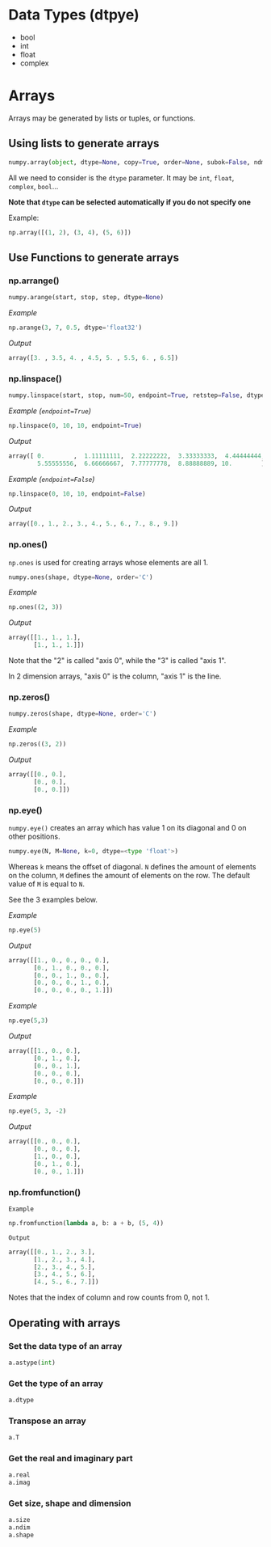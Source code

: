 # Data Types (dtpye) #

* bool
* int
* float
* complex

# Arrays #

Arrays may be generated by lists or tuples, or functions.

## Using lists to generate arrays ##

```python
numpy.array(object, dtype=None, copy=True, order=None, subok=False, ndmin=0)
```

All we need to consider is the `dtype` parameter. It may be `int`, `float`, `complex`, `bool`...

**Note that `dtype` can be selected automatically if you do not specify one**

Example:

```python
np.array([(1, 2), (3, 4), (5, 6)])
```

## Use Functions to generate arrays ##
### np.arrange() ###

``` python
numpy.arange(start, stop, step, dtype=None)

```

*Example*
``` python
np.arange(3, 7, 0.5, dtype='float32')
```

*Output*

``` python
array([3. , 3.5, 4. , 4.5, 5. , 5.5, 6. , 6.5])
```

### np.linspace() ###

``` python
numpy.linspace(start, stop, num=50, endpoint=True, retstep=False, dtype=None)
```

*Example (`endpoint=True`)*

``` python
np.linspace(0, 10, 10, endpoint=True)
```

*Output*

``` python
array([ 0.        ,  1.11111111,  2.22222222,  3.33333333,  4.44444444,
        5.55555556,  6.66666667,  7.77777778,  8.88888889, 10.        ])
```

*Example (`endpoint=False`)*

``` python
np.linspace(0, 10, 10, endpoint=False)
```

*Output*

``` python
array([0., 1., 2., 3., 4., 5., 6., 7., 8., 9.])
```



### np.ones() ###

`np.ones` is used for creating arrays whose elements are all 1.

``` python
numpy.ones(shape, dtype=None, order='C')

```

*Example*

``` python
np.ones((2, 3))
```

*Output*

``` python
array([[1., 1., 1.],
       [1., 1., 1.]])
```

Note that the "2" is called "axis 0", while the "3" is called "axis 1".

In 2 dimension arrays, "axis 0" is the column, "axis 1" is the line.

### np.zeros() ###

``` python
numpy.zeros(shape, dtype=None, order='C')
```

*Example*

``` python
np.zeros((3, 2))
```

*Output*

``` python
array([[0., 0.],
       [0., 0.],
       [0., 0.]])
```




### np.eye() ###

`numpy.eye()` creates an array which has value 1 on its diagonal and 0 on other positions.

``` python
numpy.eye(N, M=None, k=0, dtype=<type 'float'>)
```

Whereas `k` means the offset of diagonal. `N` defines the amount of elements on the column, `M` defines the amount of elements on the row. The default value of `M` is equal to `N`.

See the 3 examples below.

*Example*

``` python
np.eye(5)
```

*Output*

``` python
array([[1., 0., 0., 0., 0.],
       [0., 1., 0., 0., 0.],
       [0., 0., 1., 0., 0.],
       [0., 0., 0., 1., 0.],
       [0., 0., 0., 0., 1.]])
```

*Example*

``` python
np.eye(5,3)
```

*Output*

``` python
array([[1., 0., 0.],
       [0., 1., 0.],
       [0., 0., 1.],
       [0., 0., 0.],
       [0., 0., 0.]])
```

*Example*

``` python
np.eye(5, 3, -2)
```

*Output*

``` python
array([[0., 0., 0.],
       [0., 0., 0.],
       [1., 0., 0.],
       [0., 1., 0.],
       [0., 0., 1.]])
```




### np.fromfunction() ###

`Example`

``` python
np.fromfunction(lambda a, b: a + b, (5, 4))
```

`Output`

``` python
array([[0., 1., 2., 3.],
       [1., 2., 3., 4.],
       [2., 3., 4., 5.],
       [3., 4., 5., 6.],
       [4., 5., 6., 7.]])
```

Notes that the index of column and row counts from 0, not 1.



## Operating with arrays ##
### Set the data type of an array ###

```python
a.astype(int)
```
	
### Get the type of an array ###

``` python
a.dtype
```





### Transpose an array ###

``` python
a.T
```

### Get the real and imaginary part ###

``` python
a.real
a.imag
```


### Get size, shape and dimension ###

``` python
a.size
a.ndim
a.shape
```

